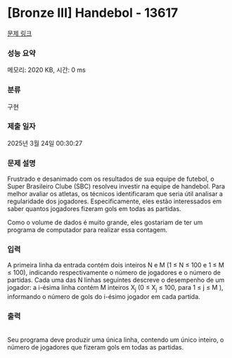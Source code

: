 # [Bronze III] Handebol - 13617 

[문제 링크](https://www.acmicpc.net/problem/13617) 

### 성능 요약

메모리: 2020 KB, 시간: 0 ms

### 분류

구현

### 제출 일자

2025년 3월 24일 00:30:27

### 문제 설명

<p>Frustrado e desanimado com os resultados de sua equipe de futebol, o Super Brasileiro Clube (SBC) resolveu investir na equipe de handebol. Para melhor avaliar os atletas, os técnicos identificaram que seria útil analisar a regularidade dos jogadores. Especificamente, eles estão interessados em saber quantos jogadores fizeram gols em todas as partidas.</p>

<p>Como o volume de dados é muito grande, eles gostariam de ter um programa de computador para realizar essa contagem.<br>
 </p>

### 입력 

 <p>A primeira linha da entrada contém dois inteiros N e M (1 ≤ N ≤ 100 e 1 ≤ M ≤ 100), indicando respectivamente o número de jogadores e o número de partidas. Cada uma das N linhas seguintes descreve o desempenho de um jogador: a i-ésima linha contém M inteiros X<sub>j</sub> (0 ≤ X<sub>j</sub> ≤ 100, para 1 ≤ j ≤ M ), informando o número de gols do i-ésimo jogador em cada partida.</p>

### 출력 

 <p><br>
Seu programa deve produzir uma única linha, contendo um único inteiro, o número de jogadores que fizeram gols em todas as partidas.</p>

